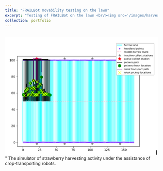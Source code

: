 ```yaml
---
title: "FRAILBot movability testing on the lawn"
excerpt: "Testing of FRAILBot on the lawn <br/><img src='/images/harvesting_simulator.png'>"
collection: portfolio
---
```

<br/><img src='/images/harvesting_simulator.png'>"
The simulator of strawberry harvesting activity under the assistance of crop-transporting robots.